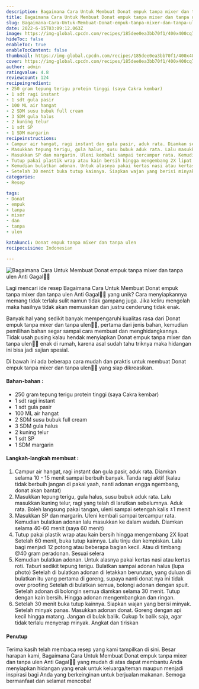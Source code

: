 ```yaml
---
description: Bagaimana Cara Untuk Membuat Donat empuk tanpa mixer dan tanpa ulen Anti Gagal"
title: Bagaimana Cara Untuk Membuat Donat empuk tanpa mixer dan tanpa ulen Anti Gagal
slug: Bagaimana-Cara-Untuk-Membuat-Donat-empuk-tanpa-mixer-dan-tanpa-ulen-Anti-Gagal
date: 2022-6-15T03:09:12.063Z
image: https://img-global.cpcdn.com/recipes/185dee0ea3bb70f1/400x400cq70/photo.jpg
hideToc: false
enableToc: true
enableTocContent: false
thumbnail: https://img-global.cpcdn.com/recipes/185dee0ea3bb70f1/400x400cq70/photo.jpg
cover: https://img-global.cpcdn.com/recipes/185dee0ea3bb70f1/400x400cq70/photo.jpg
author: admin
ratingvalue: 4.8
reviewcount: 124
recipeingredient:
- 250 gram tepung terigu protein tinggi (saya Cakra kembar)
- 1 sdt ragi instant
- 1 sdt gula pasir
- 100 ML air hangat
- 2 SDM susu bubuk full cream
- 3 SDM gula halus
- 2 kuning telur
- 1 sdt SP
- 1 SDM margarin
recipeinstructions:
- Campur air hangat, ragi instant dan gula pasir, aduk rata. Diamkan selama 10 - 15 menit sampai berbuih banyak. Tanda ragi aktif (kalau tidak berbuih jangan di pakai yaah, nanti adonan engga ngembang, donat akan bantat)
- Masukkan tepung terigu, gula halus, susu bubuk aduk rata. Lalu masukkan kuning telur, ragi yang telah di larutkan sebelumnya. Aduk rata. Boleh langsung pakai tangan, uleni sampai setengah kalis ±1 menit
- Masukkan SP dan margarin. Uleni kembali sampai tercampur rata. Kemudian bulatkan adonan lalu masukkan ke dalam wadah. Diamkan selama 40-60 menit (saya 60 menit)
- Tutup pakai plastik wrap atau kain bersih hingga mengembang 2X lipat Setelah 60 menit, buka tutup kainnya. Lalu tinju dan kempiskan. Lalu bagi menjadi 12 potong atau beberapa bagian kecil. Atau di timbang @40 gram peradonan. Sesuai selera
- Kemudian bulatkan adonan. Untuk alasnya pakai kertas nasi atau kertas roti. Taburi sedikit tepung terigu. Bulatkan sampai adonan halus (lupa photo) Setelah di bulatkan adonan di letakkan berurutan, yang duluan di bulatkan itu yang pertama di goreng, supaya nanti donat nya ini tidak over proofing Setelah di bulatkan semua, bolongi adonan dengan spuit. Setelah adonan di bolongin semua diamkan selama 30 menit. Tutup dengan kain bersih. Hingga adonan mengembangkan dan ringan.
- Setelah 30 menit buka tutup kainnya. Siapkan wajan yang berisi minyak. Setelah minyak panas. Masukkan adonan donat. Goreng dengan api kecil hingga matang. Jangan di bulak balik. Cukup 1x balik saja, agar tidak terlalu menyerap minyak. Angkat dan tiriskan
categories:
- Resep

tags:
- Donat
- empuk
- tanpa
- mixer
- dan
- tanpa
- ulen

katakunci: Donat empuk tanpa mixer dan tanpa ulen
recipecuisine: Indonesian

---
```


![Bagaimana Cara Untuk Membuat Donat empuk tanpa mixer dan tanpa ulen Anti Gagal👩‍🍳](https://img-global.cpcdn.com/recipes/185dee0ea3bb70f1/400x400cq70/photo.jpg)

Lagi mencari ide resep Bagaimana Cara Untuk Membuat Donat empuk tanpa mixer dan tanpa ulen Anti Gagal👩‍🍳 yang unik? Cara menyiapkannya memang tidak terlalu sulit namun tidak gampang juga. Jika keliru mengolah maka hasilnya tidak akan memuaskan dan justru cenderung tidak enak.

Banyak hal yang sedikit banyak mempengaruhi kualitas rasa dari Donat empuk tanpa mixer dan tanpa ulen👩‍🍳, pertama dari jenis bahan, kemudian pemilihan bahan segar sampai cara membuat dan menghidangkannya. Tidak usah pusing kalau hendak menyiapkan Donat empuk tanpa mixer dan tanpa ulen👩‍🍳 enak di rumah, karena asal sudah tahu triknya maka hidangan ini bisa jadi sajian spesial.

Di bawah ini ada beberapa cara mudah dan praktis untuk membuat Donat empuk tanpa mixer dan tanpa ulen👩‍🍳 yang siap dikreasikan.

<!--inarticleads1-->

#### Bahan-bahan :

- 250 gram tepung terigu protein tinggi (saya Cakra kembar)
- 1 sdt ragi instant
- 1 sdt gula pasir
- 100 ML air hangat
- 2 SDM susu bubuk full cream
- 3 SDM gula halus
- 2 kuning telur
- 1 sdt SP
- 1 SDM margarin

<!--inarticleads2-->

#### Langkah-langkah membuat :

1. Campur air hangat, ragi instant dan gula pasir, aduk rata. Diamkan selama 10 - 15 menit sampai berbuih banyak. Tanda ragi aktif (kalau tidak berbuih jangan di pakai yaah, nanti adonan engga ngembang, donat akan bantat)
1. Masukkan tepung terigu, gula halus, susu bubuk aduk rata. Lalu masukkan kuning telur, ragi yang telah di larutkan sebelumnya. Aduk rata. Boleh langsung pakai tangan, uleni sampai setengah kalis ±1 menit
1. Masukkan SP dan margarin. Uleni kembali sampai tercampur rata. Kemudian bulatkan adonan lalu masukkan ke dalam wadah. Diamkan selama 40-60 menit (saya 60 menit)
1. Tutup pakai plastik wrap atau kain bersih hingga mengembang 2X lipat Setelah 60 menit, buka tutup kainnya. Lalu tinju dan kempiskan. Lalu bagi menjadi 12 potong atau beberapa bagian kecil. Atau di timbang @40 gram peradonan. Sesuai selera
1. Kemudian bulatkan adonan. Untuk alasnya pakai kertas nasi atau kertas roti. Taburi sedikit tepung terigu. Bulatkan sampai adonan halus (lupa photo) Setelah di bulatkan adonan di letakkan berurutan, yang duluan di bulatkan itu yang pertama di goreng, supaya nanti donat nya ini tidak over proofing Setelah di bulatkan semua, bolongi adonan dengan spuit. Setelah adonan di bolongin semua diamkan selama 30 menit. Tutup dengan kain bersih. Hingga adonan mengembangkan dan ringan.
1. Setelah 30 menit buka tutup kainnya. Siapkan wajan yang berisi minyak. Setelah minyak panas. Masukkan adonan donat. Goreng dengan api kecil hingga matang. Jangan di bulak balik. Cukup 1x balik saja, agar tidak terlalu menyerap minyak. Angkat dan tiriskan

#### Penutup

Terima kasih telah membaca resep yang kami tampilkan di sini. Besar harapan kami, Bagaimana Cara Untuk Membuat Donat empuk tanpa mixer dan tanpa ulen Anti Gagal👩‍🍳 yang mudah di atas dapat membantu Anda menyiapkan hidangan yang enak untuk keluarga/teman maupun menjadi inspirasi bagi Anda yang berkeinginan untuk berjualan makanan. Semoga bermanfaat dan selamat mencoba!